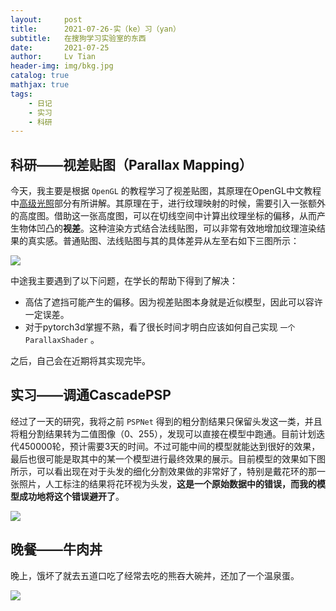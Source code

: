 ```yaml
---
layout:     post
title:      2021-07-26-实（ke）习（yan）
subtitle:   在搜狗学习实验室的东西
date:       2021-07-25
author:     Lv Tian
header-img: img/bkg.jpg
catalog: true
mathjax: true
tags:
    - 日记
    - 实习
    - 科研
--- 
```


## 科研——视差贴图（Parallax Mapping）

今天，我主要是根据 `OpenGL` 的教程学习了视差贴图，其原理在OpenGL中文教程中[高级光照](https://learnopengl-cn.github.io/05%20Advanced%20Lighting/05%20Parallax%20Mapping/)部分有所讲解。其原理在于，进行纹理映射的时候，需要引入一张额外的高度图。借助这一张高度图，可以在切线空间中计算出纹理坐标的偏移，从而产生物体凹凸的**视差**。这种渲染方式结合法线贴图，可以非常有效地增加纹理渲染结果的真实感。普通贴图、法线贴图与其的具体差异从左至右如下三图所示：

![](https://lvt99.github.io/img/tietu.jpg)

中途我主要遇到了以下问题，在学长的帮助下得到了解决：
- 高估了遮挡可能产生的偏移。因为视差贴图本身就是近似模型，因此可以容许一定误差。
- 对于pytorch3d掌握不熟，看了很长时间才明白应该如何自己实现 `一个ParallaxShader` 。

之后，自己会在近期将其实现完毕。

## 实习——调通CascadePSP

经过了一天的研究，我将之前 `PSPNet` 得到的粗分割结果只保留头发这一类，并且将粗分割结果转为二值图像（0、255），发现可以直接在模型中跑通。目前计划迭代450000轮，预计需要3天的时间。不过可能中间的模型就能达到很好的效果，最后也很可能是取其中的某一个模型进行最终效果的展示。目前模型的效果如下图所示，可以看出现在对于头发的细化分割效果做的非常好了，特别是戴花环的那一张照片，人工标注的结果将花环视为头发，**这是一个原始数据中的错误，而我的模型成功地将这个错误避开了**。

![](https://lvt99.github.io/img/shixi-epoch.png)

## 晚餐——牛肉丼

晚上，饿坏了就去五道口吃了经常去吃的熊吞大碗丼，还加了一个温泉蛋。

![](https://lvt99.github.io/img/dawandong.jpg)